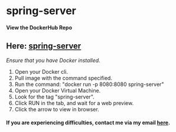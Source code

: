 # spring-server

<h4>View the DockerHub Repo</h4>
<h2>Here: <a href="https://hub.docker.com/r/paquemann/spring-server/">spring-server</a></h2>
<em>
  Ensure that you have Docker installed.
</em>
<ol>
  <li>Open your Docker cli.</li>
  <li>Pull image with the command specified.</li>
  <li>Run the command: "docker run -p 8080:8080 spring-server"</li>
  <li>Open your Docker Virtual Machine.</li>
  <li>Look for the tag "spring-server".</li>
  <li>Click RUN in the tab, and wait for a web preview.</li>
  <li>Click the arrow to view in browser.</li>
</ol>
<h4>If you are experiencing difficulties, contact me via my email <a href="mailto:vicariowilliams@gmail.com">here</a>.</h4>
